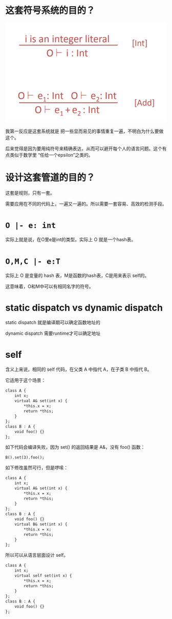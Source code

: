 # 这套符号系统的目的？

![image-20210623112625848](../../img/image-20210623112625848.png)

我第一反应是这套系统就是 把一些显而易见的事情重复一遍，不明白为什么要做这个。

后来觉得是因为要用纯符号来精确表达，从而可以避开每个人的语言问题。这个有点类似于数学里 “任给一个epsilon”之类的。



# 设计这套管道的目的？

这套是规则，只有一套。

需要应用在不同的代码上，一遍又一遍的。所以需要一套容易、高效的检测手段。



# `O |- e: int`

实际上就是说，在O里e是int的类型。实际上 O 就是一个hash表。



# `O,M,C |- e:T`

实际上 O 是变量的 hash 表，M是函数的hash表，C是用来表示 self的。

这意味着，O和M中可以有相同名字的符号。



# static dispatch vs dynamic dispatch

static dispatch 就是编译期可以确定函数地址的

dynamic dispatch 需要runtime才可以确定地址



# self

含义上来说，相同的 self 代码，在父类 A 中指代 A，在子类 B 中指代 B。

它适用于这个场景：

```
class A { 
	int x;
	virtual A& set(int x) {
		*this.x = x;
		return *this;
	}
};
class B : A {
	void foo() {}
};
```

如下代码会编译失败，因为 set() 的返回结果是 A&，没有 foo() 函数：

```
B().set(3).foo();
```

如下修改虽然可行，但是啰嗦：

```
class A { 
	int x;
	virtual A& set(int x) {
		*this.x = x;
		return *this;
	}
};
class B : A {
	void foo() {}
	virtual B& set(int x) {
		*this.x = x;
		return *this;
	}
};
```

所以可以从语言层面设计 self。

```
class A { 
	int x;
	virtual self set(int x) {
		*this.x = x;
		return *this;
	}
};
class B : A {
	void foo() {}
};
```

